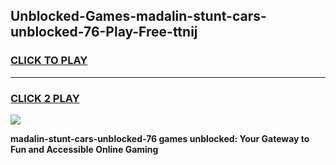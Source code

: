 
## Unblocked-Games-madalin-stunt-cars-unblocked-76-Play-Free-ttnij
<h3>
<a href="https://premium76.site?title=madalin-stunt-cars-unblocked-76&ref=18A1">CLICK TO PLAY</a></h3>
<hr>

<h3>
<a href="https://premium76.site?title=madalin-stunt-cars-unblocked-76&ref=18A1">CLICK 2 PLAY</a>
  
</h3>

<a href="https://premium76.site?title=madalin-stunt-cars-unblocked-76&ref=18A1"><img src="https://clearcache.store/games.png"></a>


**madalin-stunt-cars-unblocked-76 games unblocked: Your Gateway to Fun and Accessible Online Gaming**
